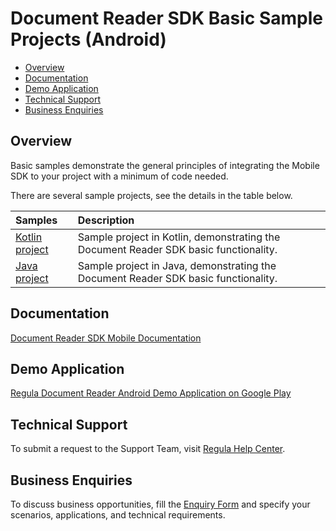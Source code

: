 # Document Reader SDK Basic Sample Projects (Android)

* [Overview](#overview)
* [Documentation](#documentation)
* [Demo Application](#demo-application)
* [Technical Support](#technical-support)
* [Business Enquiries](#business-enquiries)

## Overview

Basic samples demonstrate the general principles of integrating the Mobile SDK to your project with a minimum of code needed.

There are several sample projects, see the details in the table below.

| Samples                                        | Description                                                                          |
|:-----------------------------------------------|:-------------------------------------------------------------------------------------|
| [Kotlin project](DocumentReader-sample_kotlin) | Sample project in Kotlin, demonstrating the Document Reader SDK basic functionality. |
| [Java project](DocumentReader-sample_java)     | Sample project in Java, demonstrating the Document Reader SDK basic functionality.   |

## Documentation

<a target="_blank" href="https://docs.regulaforensics.com/develop/doc-reader-sdk/mobile/">Document Reader SDK Mobile Documentation</a>

## Demo Application

<a target="_blank" href="https://play.google.com/store/apps/details?id=com.regula.documentreader">Regula Document Reader Android Demo Application on Google Play</a>

## Technical Support

To submit a request to the Support Team, visit <a target="_blank" href="https://support.regulaforensics.com/hc/en-us/requests/new?utm_source=github">Regula Help Center</a>.

## Business Enquiries

To discuss business opportunities, fill the <a target="_blank" href="https://explore.regula.app/docs-support-request">Enquiry Form</a> and specify your scenarios, applications, and technical requirements.